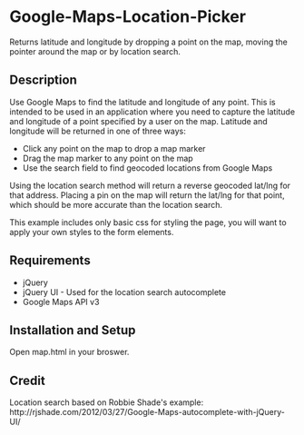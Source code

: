 Google-Maps-Location-Picker
==========================

<p>Returns latitude and longitude by dropping a point on the map, moving the pointer around the map or by location search.</p>

<h2>Description</h2>
<p>Use Google Maps to find the latitude and longitude of any point. This is intended to be used in an application where you need to capture the latitude and longitude of a point specified by a user on the map. Latitude and longitude will be returned in one of three ways:</p>
<ul>
<li>Click any point on the map to drop a map marker</li>
<li>Drag the map marker to any point on the map</li>
<li>Use the search field to find geocoded locations from Google Maps</li>
</ul>
<p>Using the location search method will return a reverse geocoded lat/lng for that address. Placing a pin on the map will return the lat/lng for that point, which should be more accurate than the location search.</p>
<p>This example includes only basic css for styling the page, you will want to apply your own styles to the form elements.</p>

<h2>Requirements</h2>
<p>
<ul>
<li>jQuery</li>
<li>jQuery UI - Used for the location search autocomplete</li>
<li>Google Maps API v3</li>
</ul>
</p>

<h2>Installation and Setup</h2>
<p>Open map.html in your broswer.</p>

<h2>Credit</h2>
<p>Location search based on Robbie Shade's example: http://rjshade.com/2012/03/27/Google-Maps-autocomplete-with-jQuery-UI/</p>
